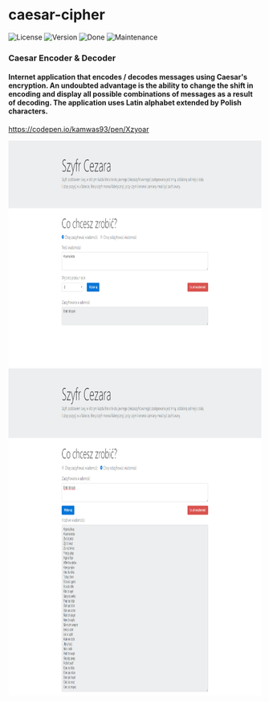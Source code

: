 # caesar-cipher

![License][license-url] ![Version][version-url] ![Done][done-url] ![Maintenance][maintenance-url]

### Caesar Encoder & Decoder

#### Internet application that encodes / decodes messages using Caesar's encryption. An undoubted advantage is the ability to change the shift in encoding and display all possible combinations of messages as a result of decoding. The application uses Latin alphabet extended by Polish characters.

https://codepen.io/kamwas93/pen/Xzyoar

<img src="assets/images/screenshot.png" alt="Screenshot" width="900" height="450" />
<img src="assets/images/screenshot2.png" alt="Screenshot2" width="900" height="650" />

[license-url]: https://img.shields.io/badge/license-Apache%202-blue.svg?style=flat "License"
[version-url]: https://img.shields.io/badge/version-1.0.0-brightgreen.svg?style=flat "Version"
[done-url]: https://img.shields.io/badge/done-11.2017-yellow.svg?style=flat "Done"
[maintenance-url]: https://img.shields.io/maintenance/no/2017.svg?style=flat "Maintenance"
